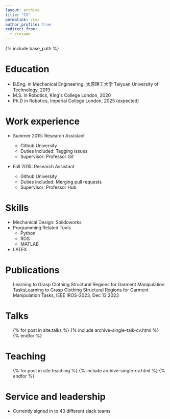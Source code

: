 ```yaml
---
layout: archive
title: "CV"
permalink: /cv/
author_profile: true
redirect_from:
  - /resume
---
```


{% include base_path %}

Education
======
* B.Eng. in Mechanical Engineering, 太原理工大学 Taiyuan University of Technology, 2019
* M.S. in Robotics, King's College London, 2020
* Ph.D in Robotics, Imperial College London, 2025 (expected)

Work experience
======
* Summer 2015: Research Assistant
  * Github University
  * Duties included: Tagging issues
  * Supervisor: Professor Git

* Fall 2015: Research Assistant
  * Github University
  * Duties included: Merging pull requests
  * Supervisor: Professor Hub
  
Skills
======
* Mechanical Design: Solidoworks
* Programming Related Tools
  * Python
  * ROS
  * MATLAB
* LATEX

Publications
======
  <ul>Learning to Grasp Clothing Structural Regions for Garment Manipulation TasksLearning to Grasp Clothing Structural Regions for Garment Manipulation Tasks,
    IEEE IROS-2023,
  Dec 13 2023</ul>
  
Talks
======
  <ul>{% for post in site.talks %}
    {% include archive-single-talk-cv.html %}
  {% endfor %}</ul>
  
Teaching
======
  <ul>{% for post in site.teaching %}
    {% include archive-single-cv.html %}
  {% endfor %}</ul>
  
Service and leadership
======
* Currently signed in to 43 different slack teams
